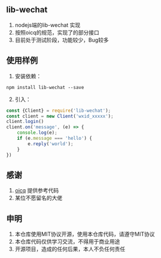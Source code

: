 ## lib-wechat

1. nodejs端的lib-wechat 实现
2. 按照oicq的规范，实现了的部分接口
3. 目前处于测试阶段，功能较少，Bug较多

## 使用样例

1. 安装依赖：

```shell
npm install lib-wechat --save
```

2. 引入：

```javascript
const {Client} = require('lib-wechat');
const client = new Client('wxid_xxxxx');
client.login()
client.on('message', (e) => {
    console.log(e);
    if (e.message === 'hello') {
        e.reply('world');
    }
})
```

## 感谢

1. [oicq](https://github.com/takayama-lily/oicq) 提供参考代码
2. 某位不愿留名的大佬

## 申明

1. 本仓库使用MIT协议开源，使用本仓库代码，请遵守MIT协议
2. 本仓库代码仅供学习交流，不得用于商业用途
3. 开源项目，造成的任何后果，本人不负任何责任
